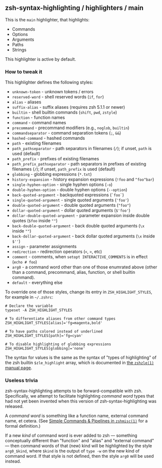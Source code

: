 zsh-syntax-highlighting / highlighters / main
---------------------------------------------

This is the `main` highlighter, that highlights:

* Commands
* Options
* Arguments
* Paths
* Strings

This highlighter is active by default.


### How to tweak it

This highlighter defines the following styles:

* `unknown-token` - unknown tokens / errors
* `reserved-word` - shell reserved words (`if`, `for`)
* `alias` - aliases
* `suffix-alias` - suffix aliases (requires zsh 5.1.1 or newer)
* `builtin` - shell builtin commands (`shift`, `pwd`, `zstyle`)
* `function` - function names
* `command` - command names
* `precommand` - precommand modifiers (e.g., `noglob`, `builtin`)
* `commandseparator` - command separation tokens (`;`, `&&`)
* `hashed-command` - hashed commands
* `path` - existing filenames
* `path_pathseparator` - path separators in filenames (`/`); if unset, `path` is used (default)
* `path_prefix` - prefixes of existing filenames
* `path_prefix_pathseparator` - path separators in prefixes of existing filenames (`/`); if unset, `path_prefix` is used (default)
* `globbing` - globbing expressions (`*.txt`)
* `history-expansion` - history expansion expressions (`!foo` and `^foo^bar`)
* `single-hyphen-option` - single hyphen options (`-o`)
* `double-hyphen-option` - double hyphen options (`--option`)
* `back-quoted-argument` - backquoted expressions (`` `foo` ``)
* `single-quoted-argument` - single quoted arguments (`` 'foo' ``)
* `double-quoted-argument` - double quoted arguments (`` "foo" ``)
* `dollar-quoted-argument` - dollar quoted arguments (`` $'foo' ``)
* `dollar-double-quoted-argument` - parameter expansion inside double quotes (`$foo` inside `""`)
* `back-double-quoted-argument` -  back double quoted arguments (`\x` inside `""`)
* `back-dollar-quoted-argument` -  back dollar quoted arguments (`\x` inside `$''`)
* `assign` - parameter assignments
* `redirection` - redirection operators (`<`, `>`, etc)
* `comment` - comments, when `setopt INTERACTIVE_COMMENTS` is in effect (`echo # foo`)
* `arg0` - a command word other than one of those enumrated above (other than a command, precommand, alias, function, or shell builtin command).
* `default` - everything else

To override one of those styles, change its entry in `ZSH_HIGHLIGHT_STYLES`,
for example in `~/.zshrc`:

    # Declare the variable
    typeset -A ZSH_HIGHLIGHT_STYLES

    # To differentiate aliases from other command types
    ZSH_HIGHLIGHT_STYLES[alias]='fg=magenta,bold'
    
    # To have paths colored instead of underlined
    ZSH_HIGHLIGHT_STYLES[path]='fg=cyan'
    
    # To disable highlighting of globbing expressions
    ZSH_HIGHLIGHT_STYLES[globbing]='none'

The syntax for values is the same as the syntax of "types of highlighting" of
the zsh builtin `$zle_highlight` array, which is documented in [the `zshzle(1)`
manual page][zshzle-Character-Highlighting].

### Useless trivia

zsh-syntax-highlighting attempts to be forward-compatible with zsh.
Specifically, we attempt to facilitate highlighting _command word_ types that
had not yet been invented when this version of zsh-syntax-highlighting was
released.

A _command word_ is something like a function name, external command name, et
cetera.  (See
[Simple Commands & Pipelines in `zshmisc(1)`][zshmisc-Simple-Commands-And-Pipelines]
for a formal definition.)

If a new _kind_ of command word is ever added to zsh — something conceptually
different than "function" and "alias" and "external command" — then command words
of that (new) kind will be highlighted by the style `arg0_$kind`,
where `$kind` is the output of `type -w` on the new kind of command word.  If that
style is not defined, then the style `arg0` will be used instead.

[zshmisc-Simple-Commands-And-Pipelines]: http://zsh.sourceforge.net/Doc/Release/Shell-Grammar.html#Simple-Commands-_0026-Pipelines

[zshzle-Character-Highlighting]: http://zsh.sourceforge.net/Doc/Release/Zsh-Line-Editor.html#Character-Highlighting
